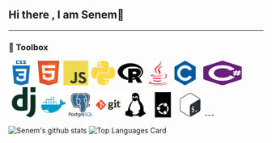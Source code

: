 ## Hi there , I am Senem👋

---

### 🧰 Toolbox
<img src="https://github.com/devicons/devicon/blob/master/icons/css3/css3-plain-wordmark.svg" alt="CSS" width="50" height="50"/>
<img src="https://github.com/devicons/devicon/blob/master/icons/html5/html5-original.svg" alt="HTML" width="50" height="50"/>
<img src="https://github.com/devicons/devicon/blob/master/icons/javascript/javascript-original.svg" alt="JavaScript" width="50" height="50"/>
<img src="https://github.com/devicons/devicon/blob/2809b567852a4648062a2d3e7c1c531367458c0b/icons/python/python-plain.svg" alt="python" width="50" height="50"/>
<img src="https://github.com/devicons/devicon/blob/2809b567852a4648062a2d3e7c1c531367458c0b/icons/r/r-plain.svg" alt="r" width="50" height="50"/>
<img src="https://github.com/devicons/devicon/blob/2809b567852a4648062a2d3e7c1c531367458c0b/icons/java/java-plain.svg" alt="java" width="50" height="50"/>
<img src="https://github.com/devicons/devicon/blob/2809b567852a4648062a2d3e7c1c531367458c0b/icons/c/c-plain.svg" alt="C" width="50" height="50"/>
<img src="https://github.com/devicons/devicon/blob/2809b567852a4648062a2d3e7c1c531367458c0b/icons/csharp/csharp-plain.svg" alt="cs" width="90" height="50"/>
<img src="https://github.com/devicons/devicon/blob/2809b567852a4648062a2d3e7c1c531367458c0b/icons/django/django-plain.svg" alt="django" width="60" height="60"/>
<img src="https://github.com/devicons/devicon/blob/2809b567852a4648062a2d3e7c1c531367458c0b/icons/docker/docker-plain.svg" alt="docker" width="50" height="50"/>
<img src="https://github.com/devicons/devicon/blob/master/icons/postgresql/postgresql-original-wordmark.svg" alt="PostgreSQL" width="50" height="50"/>
<img src="https://github.com/devicons/devicon/blob/master/icons/git/git-original-wordmark.svg" alt="Git" width="50" height="50"/>
<img src="https://github.com/devicons/devicon/blob/2809b567852a4648062a2d3e7c1c531367458c0b/icons/linux/linux-plain.svg" alt="linux" width="50" height="50"/>
<img src="https://github.com/devicons/devicon/blob/2809b567852a4648062a2d3e7c1c531367458c0b/icons/ubuntu/ubuntu-plain.svg" alt="ubuntu" width="50" height="50"/>
<img src="https://github.com/devicons/devicon/blob/2809b567852a4648062a2d3e7c1c531367458c0b/icons/bash/bash-plain.svg" alt="bash" width="50" height="50"/> 
---


<!--
- I’m currently working on Machine Learning & Deep Learning area.
- I am enjoying to work with different type of data such as text, video , audio. 
- :bar_chart:  One of my goals is to contribute mathematically and statistically to this area.
- If you want to see my portfolio: https://senemaktas.github.io/ 

----

### What's on my github page?
|                       |                    |                   |                              |                          |                                    |
|-----------------------|--------------------|-------------------|------------------------------|--------------------------|------------------------------------|
| :pushpin: Python      | :pushpin: R        | :pushpin: C       |  :pushpin: HTML & CSS & JS   |  :pushpin: Flask         |  :pushpin: Machine Learning        |
| :pushpin: OpenCV      | :pushpin: NLP      | :pushpin: Keras   | :pushpin: Visualization      |  :pushpin: LaTeX         |  :pushpin: Parallel Programming    |

--- -->

![Senem's github stats](https://github-readme-stats.vercel.app/api?username=senemaktas&show_icons=true&theme=prussian&count_private=true&text_color=ffffff&title_color=fe0278) ![Top Languages Card](https://github-readme-stats.vercel.app/api/top-langs/?username=senemaktas&layout=compact)

<!--
**senemaktas/senemaktas** is a ✨ _special_ ✨ repository because its `README.md` (this file) appears on your GitHub profile.
-- dark, radical, merko, gruvbox, tokyonight, onedark, cobalt, synthwave, highcontrast, dracula   


![Senem's github stats](https://github-readme-stats.vercel.app/api?username=senemaktas&show_icons=true&theme=prussian&hide=contribs,prs&count_private=true&text_color=ffffff&title_color=fe0278)  

[![reponame](https://github-readme-stats.vercel.app/api/pin/?username=senemaktas&repo=reponame&show_owner=true)](https://github.com/link/repo) -->
